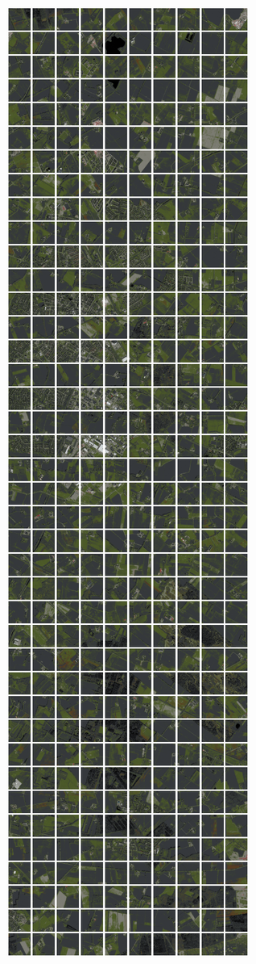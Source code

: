 <html>
<div>
<img src="https://github.com/HakkaTjakka/NL_TILE_MAP/blob/main/18/638/-1048/r.6380.-10480.png" height="44" width="44">
<img src="https://github.com/HakkaTjakka/NL_TILE_MAP/blob/main/18/638/-1048/r.6381.-10480.png" height="44" width="44">
<img src="https://github.com/HakkaTjakka/NL_TILE_MAP/blob/main/18/638/-1048/r.6382.-10480.png" height="44" width="44">
<img src="https://github.com/HakkaTjakka/NL_TILE_MAP/blob/main/18/638/-1048/r.6383.-10480.png" height="44" width="44">
<img src="https://github.com/HakkaTjakka/NL_TILE_MAP/blob/main/18/638/-1048/r.6384.-10480.png" height="44" width="44">
<img src="https://github.com/HakkaTjakka/NL_TILE_MAP/blob/main/18/638/-1048/r.6385.-10480.png" height="44" width="44">
<img src="https://github.com/HakkaTjakka/NL_TILE_MAP/blob/main/18/638/-1048/r.6386.-10480.png" height="44" width="44">
<img src="https://github.com/HakkaTjakka/NL_TILE_MAP/blob/main/18/638/-1048/r.6387.-10480.png" height="44" width="44">
<img src="https://github.com/HakkaTjakka/NL_TILE_MAP/blob/main/18/638/-1048/r.6388.-10480.png" height="44" width="44">
<img src="https://github.com/HakkaTjakka/NL_TILE_MAP/blob/main/18/638/-1048/r.6389.-10480.png" height="44" width="44">
<img src="https://github.com/HakkaTjakka/NL_TILE_MAP/blob/main/18/639/-1048/r.6390.-10480.png" height="44" width="44">
<img src="https://github.com/HakkaTjakka/NL_TILE_MAP/blob/main/18/639/-1048/r.6391.-10480.png" height="44" width="44">
<img src="https://github.com/HakkaTjakka/NL_TILE_MAP/blob/main/18/639/-1048/r.6392.-10480.png" height="44" width="44">
<img src="https://github.com/HakkaTjakka/NL_TILE_MAP/blob/main/18/639/-1048/r.6393.-10480.png" height="44" width="44">
<img src="https://github.com/HakkaTjakka/NL_TILE_MAP/blob/main/18/639/-1048/r.6394.-10480.png" height="44" width="44">
<img src="https://github.com/HakkaTjakka/NL_TILE_MAP/blob/main/18/639/-1048/r.6395.-10480.png" height="44" width="44">
<img src="https://github.com/HakkaTjakka/NL_TILE_MAP/blob/main/18/639/-1048/r.6396.-10480.png" height="44" width="44">
<img src="https://github.com/HakkaTjakka/NL_TILE_MAP/blob/main/18/639/-1048/r.6397.-10480.png" height="44" width="44">
<img src="https://github.com/HakkaTjakka/NL_TILE_MAP/blob/main/18/639/-1048/r.6398.-10480.png" height="44" width="44">
<img src="https://github.com/HakkaTjakka/NL_TILE_MAP/blob/main/18/639/-1048/r.6399.-10480.png" height="44" width="44">
<br>
<img src="https://github.com/HakkaTjakka/NL_TILE_MAP/blob/main/18/638/-1048/r.6380.-10479.png" height="44" width="44">
<img src="https://github.com/HakkaTjakka/NL_TILE_MAP/blob/main/18/638/-1048/r.6381.-10479.png" height="44" width="44">
<img src="https://github.com/HakkaTjakka/NL_TILE_MAP/blob/main/18/638/-1048/r.6382.-10479.png" height="44" width="44">
<img src="https://github.com/HakkaTjakka/NL_TILE_MAP/blob/main/18/638/-1048/r.6383.-10479.png" height="44" width="44">
<img src="https://github.com/HakkaTjakka/NL_TILE_MAP/blob/main/18/638/-1048/r.6384.-10479.png" height="44" width="44">
<img src="https://github.com/HakkaTjakka/NL_TILE_MAP/blob/main/18/638/-1048/r.6385.-10479.png" height="44" width="44">
<img src="https://github.com/HakkaTjakka/NL_TILE_MAP/blob/main/18/638/-1048/r.6386.-10479.png" height="44" width="44">
<img src="https://github.com/HakkaTjakka/NL_TILE_MAP/blob/main/18/638/-1048/r.6387.-10479.png" height="44" width="44">
<img src="https://github.com/HakkaTjakka/NL_TILE_MAP/blob/main/18/638/-1048/r.6388.-10479.png" height="44" width="44">
<img src="https://github.com/HakkaTjakka/NL_TILE_MAP/blob/main/18/638/-1048/r.6389.-10479.png" height="44" width="44">
<img src="https://github.com/HakkaTjakka/NL_TILE_MAP/blob/main/18/639/-1048/r.6390.-10479.png" height="44" width="44">
<img src="https://github.com/HakkaTjakka/NL_TILE_MAP/blob/main/18/639/-1048/r.6391.-10479.png" height="44" width="44">
<img src="https://github.com/HakkaTjakka/NL_TILE_MAP/blob/main/18/639/-1048/r.6392.-10479.png" height="44" width="44">
<img src="https://github.com/HakkaTjakka/NL_TILE_MAP/blob/main/18/639/-1048/r.6393.-10479.png" height="44" width="44">
<img src="https://github.com/HakkaTjakka/NL_TILE_MAP/blob/main/18/639/-1048/r.6394.-10479.png" height="44" width="44">
<img src="https://github.com/HakkaTjakka/NL_TILE_MAP/blob/main/18/639/-1048/r.6395.-10479.png" height="44" width="44">
<img src="https://github.com/HakkaTjakka/NL_TILE_MAP/blob/main/18/639/-1048/r.6396.-10479.png" height="44" width="44">
<img src="https://github.com/HakkaTjakka/NL_TILE_MAP/blob/main/18/639/-1048/r.6397.-10479.png" height="44" width="44">
<img src="https://github.com/HakkaTjakka/NL_TILE_MAP/blob/main/18/639/-1048/r.6398.-10479.png" height="44" width="44">
<img src="https://github.com/HakkaTjakka/NL_TILE_MAP/blob/main/18/639/-1048/r.6399.-10479.png" height="44" width="44">
<br>
<img src="https://github.com/HakkaTjakka/NL_TILE_MAP/blob/main/18/638/-1048/r.6380.-10478.png" height="44" width="44">
<img src="https://github.com/HakkaTjakka/NL_TILE_MAP/blob/main/18/638/-1048/r.6381.-10478.png" height="44" width="44">
<img src="https://github.com/HakkaTjakka/NL_TILE_MAP/blob/main/18/638/-1048/r.6382.-10478.png" height="44" width="44">
<img src="https://github.com/HakkaTjakka/NL_TILE_MAP/blob/main/18/638/-1048/r.6383.-10478.png" height="44" width="44">
<img src="https://github.com/HakkaTjakka/NL_TILE_MAP/blob/main/18/638/-1048/r.6384.-10478.png" height="44" width="44">
<img src="https://github.com/HakkaTjakka/NL_TILE_MAP/blob/main/18/638/-1048/r.6385.-10478.png" height="44" width="44">
<img src="https://github.com/HakkaTjakka/NL_TILE_MAP/blob/main/18/638/-1048/r.6386.-10478.png" height="44" width="44">
<img src="https://github.com/HakkaTjakka/NL_TILE_MAP/blob/main/18/638/-1048/r.6387.-10478.png" height="44" width="44">
<img src="https://github.com/HakkaTjakka/NL_TILE_MAP/blob/main/18/638/-1048/r.6388.-10478.png" height="44" width="44">
<img src="https://github.com/HakkaTjakka/NL_TILE_MAP/blob/main/18/638/-1048/r.6389.-10478.png" height="44" width="44">
<img src="https://github.com/HakkaTjakka/NL_TILE_MAP/blob/main/18/639/-1048/r.6390.-10478.png" height="44" width="44">
<img src="https://github.com/HakkaTjakka/NL_TILE_MAP/blob/main/18/639/-1048/r.6391.-10478.png" height="44" width="44">
<img src="https://github.com/HakkaTjakka/NL_TILE_MAP/blob/main/18/639/-1048/r.6392.-10478.png" height="44" width="44">
<img src="https://github.com/HakkaTjakka/NL_TILE_MAP/blob/main/18/639/-1048/r.6393.-10478.png" height="44" width="44">
<img src="https://github.com/HakkaTjakka/NL_TILE_MAP/blob/main/18/639/-1048/r.6394.-10478.png" height="44" width="44">
<img src="https://github.com/HakkaTjakka/NL_TILE_MAP/blob/main/18/639/-1048/r.6395.-10478.png" height="44" width="44">
<img src="https://github.com/HakkaTjakka/NL_TILE_MAP/blob/main/18/639/-1048/r.6396.-10478.png" height="44" width="44">
<img src="https://github.com/HakkaTjakka/NL_TILE_MAP/blob/main/18/639/-1048/r.6397.-10478.png" height="44" width="44">
<img src="https://github.com/HakkaTjakka/NL_TILE_MAP/blob/main/18/639/-1048/r.6398.-10478.png" height="44" width="44">
<img src="https://github.com/HakkaTjakka/NL_TILE_MAP/blob/main/18/639/-1048/r.6399.-10478.png" height="44" width="44">
<br>
<img src="https://github.com/HakkaTjakka/NL_TILE_MAP/blob/main/18/638/-1048/r.6380.-10477.png" height="44" width="44">
<img src="https://github.com/HakkaTjakka/NL_TILE_MAP/blob/main/18/638/-1048/r.6381.-10477.png" height="44" width="44">
<img src="https://github.com/HakkaTjakka/NL_TILE_MAP/blob/main/18/638/-1048/r.6382.-10477.png" height="44" width="44">
<img src="https://github.com/HakkaTjakka/NL_TILE_MAP/blob/main/18/638/-1048/r.6383.-10477.png" height="44" width="44">
<img src="https://github.com/HakkaTjakka/NL_TILE_MAP/blob/main/18/638/-1048/r.6384.-10477.png" height="44" width="44">
<img src="https://github.com/HakkaTjakka/NL_TILE_MAP/blob/main/18/638/-1048/r.6385.-10477.png" height="44" width="44">
<img src="https://github.com/HakkaTjakka/NL_TILE_MAP/blob/main/18/638/-1048/r.6386.-10477.png" height="44" width="44">
<img src="https://github.com/HakkaTjakka/NL_TILE_MAP/blob/main/18/638/-1048/r.6387.-10477.png" height="44" width="44">
<img src="https://github.com/HakkaTjakka/NL_TILE_MAP/blob/main/18/638/-1048/r.6388.-10477.png" height="44" width="44">
<img src="https://github.com/HakkaTjakka/NL_TILE_MAP/blob/main/18/638/-1048/r.6389.-10477.png" height="44" width="44">
<img src="https://github.com/HakkaTjakka/NL_TILE_MAP/blob/main/18/639/-1048/r.6390.-10477.png" height="44" width="44">
<img src="https://github.com/HakkaTjakka/NL_TILE_MAP/blob/main/18/639/-1048/r.6391.-10477.png" height="44" width="44">
<img src="https://github.com/HakkaTjakka/NL_TILE_MAP/blob/main/18/639/-1048/r.6392.-10477.png" height="44" width="44">
<img src="https://github.com/HakkaTjakka/NL_TILE_MAP/blob/main/18/639/-1048/r.6393.-10477.png" height="44" width="44">
<img src="https://github.com/HakkaTjakka/NL_TILE_MAP/blob/main/18/639/-1048/r.6394.-10477.png" height="44" width="44">
<img src="https://github.com/HakkaTjakka/NL_TILE_MAP/blob/main/18/639/-1048/r.6395.-10477.png" height="44" width="44">
<img src="https://github.com/HakkaTjakka/NL_TILE_MAP/blob/main/18/639/-1048/r.6396.-10477.png" height="44" width="44">
<img src="https://github.com/HakkaTjakka/NL_TILE_MAP/blob/main/18/639/-1048/r.6397.-10477.png" height="44" width="44">
<img src="https://github.com/HakkaTjakka/NL_TILE_MAP/blob/main/18/639/-1048/r.6398.-10477.png" height="44" width="44">
<img src="https://github.com/HakkaTjakka/NL_TILE_MAP/blob/main/18/639/-1048/r.6399.-10477.png" height="44" width="44">
<br>
<img src="https://github.com/HakkaTjakka/NL_TILE_MAP/blob/main/18/638/-1048/r.6380.-10476.png" height="44" width="44">
<img src="https://github.com/HakkaTjakka/NL_TILE_MAP/blob/main/18/638/-1048/r.6381.-10476.png" height="44" width="44">
<img src="https://github.com/HakkaTjakka/NL_TILE_MAP/blob/main/18/638/-1048/r.6382.-10476.png" height="44" width="44">
<img src="https://github.com/HakkaTjakka/NL_TILE_MAP/blob/main/18/638/-1048/r.6383.-10476.png" height="44" width="44">
<img src="https://github.com/HakkaTjakka/NL_TILE_MAP/blob/main/18/638/-1048/r.6384.-10476.png" height="44" width="44">
<img src="https://github.com/HakkaTjakka/NL_TILE_MAP/blob/main/18/638/-1048/r.6385.-10476.png" height="44" width="44">
<img src="https://github.com/HakkaTjakka/NL_TILE_MAP/blob/main/18/638/-1048/r.6386.-10476.png" height="44" width="44">
<img src="https://github.com/HakkaTjakka/NL_TILE_MAP/blob/main/18/638/-1048/r.6387.-10476.png" height="44" width="44">
<img src="https://github.com/HakkaTjakka/NL_TILE_MAP/blob/main/18/638/-1048/r.6388.-10476.png" height="44" width="44">
<img src="https://github.com/HakkaTjakka/NL_TILE_MAP/blob/main/18/638/-1048/r.6389.-10476.png" height="44" width="44">
<img src="https://github.com/HakkaTjakka/NL_TILE_MAP/blob/main/18/639/-1048/r.6390.-10476.png" height="44" width="44">
<img src="https://github.com/HakkaTjakka/NL_TILE_MAP/blob/main/18/639/-1048/r.6391.-10476.png" height="44" width="44">
<img src="https://github.com/HakkaTjakka/NL_TILE_MAP/blob/main/18/639/-1048/r.6392.-10476.png" height="44" width="44">
<img src="https://github.com/HakkaTjakka/NL_TILE_MAP/blob/main/18/639/-1048/r.6393.-10476.png" height="44" width="44">
<img src="https://github.com/HakkaTjakka/NL_TILE_MAP/blob/main/18/639/-1048/r.6394.-10476.png" height="44" width="44">
<img src="https://github.com/HakkaTjakka/NL_TILE_MAP/blob/main/18/639/-1048/r.6395.-10476.png" height="44" width="44">
<img src="https://github.com/HakkaTjakka/NL_TILE_MAP/blob/main/18/639/-1048/r.6396.-10476.png" height="44" width="44">
<img src="https://github.com/HakkaTjakka/NL_TILE_MAP/blob/main/18/639/-1048/r.6397.-10476.png" height="44" width="44">
<img src="https://github.com/HakkaTjakka/NL_TILE_MAP/blob/main/18/639/-1048/r.6398.-10476.png" height="44" width="44">
<img src="https://github.com/HakkaTjakka/NL_TILE_MAP/blob/main/18/639/-1048/r.6399.-10476.png" height="44" width="44">
<br>
<img src="https://github.com/HakkaTjakka/NL_TILE_MAP/blob/main/18/638/-1048/r.6380.-10475.png" height="44" width="44">
<img src="https://github.com/HakkaTjakka/NL_TILE_MAP/blob/main/18/638/-1048/r.6381.-10475.png" height="44" width="44">
<img src="https://github.com/HakkaTjakka/NL_TILE_MAP/blob/main/18/638/-1048/r.6382.-10475.png" height="44" width="44">
<img src="https://github.com/HakkaTjakka/NL_TILE_MAP/blob/main/18/638/-1048/r.6383.-10475.png" height="44" width="44">
<img src="https://github.com/HakkaTjakka/NL_TILE_MAP/blob/main/18/638/-1048/r.6384.-10475.png" height="44" width="44">
<img src="https://github.com/HakkaTjakka/NL_TILE_MAP/blob/main/18/638/-1048/r.6385.-10475.png" height="44" width="44">
<img src="https://github.com/HakkaTjakka/NL_TILE_MAP/blob/main/18/638/-1048/r.6386.-10475.png" height="44" width="44">
<img src="https://github.com/HakkaTjakka/NL_TILE_MAP/blob/main/18/638/-1048/r.6387.-10475.png" height="44" width="44">
<img src="https://github.com/HakkaTjakka/NL_TILE_MAP/blob/main/18/638/-1048/r.6388.-10475.png" height="44" width="44">
<img src="https://github.com/HakkaTjakka/NL_TILE_MAP/blob/main/18/638/-1048/r.6389.-10475.png" height="44" width="44">
<img src="https://github.com/HakkaTjakka/NL_TILE_MAP/blob/main/18/639/-1048/r.6390.-10475.png" height="44" width="44">
<img src="https://github.com/HakkaTjakka/NL_TILE_MAP/blob/main/18/639/-1048/r.6391.-10475.png" height="44" width="44">
<img src="https://github.com/HakkaTjakka/NL_TILE_MAP/blob/main/18/639/-1048/r.6392.-10475.png" height="44" width="44">
<img src="https://github.com/HakkaTjakka/NL_TILE_MAP/blob/main/18/639/-1048/r.6393.-10475.png" height="44" width="44">
<img src="https://github.com/HakkaTjakka/NL_TILE_MAP/blob/main/18/639/-1048/r.6394.-10475.png" height="44" width="44">
<img src="https://github.com/HakkaTjakka/NL_TILE_MAP/blob/main/18/639/-1048/r.6395.-10475.png" height="44" width="44">
<img src="https://github.com/HakkaTjakka/NL_TILE_MAP/blob/main/18/639/-1048/r.6396.-10475.png" height="44" width="44">
<img src="https://github.com/HakkaTjakka/NL_TILE_MAP/blob/main/18/639/-1048/r.6397.-10475.png" height="44" width="44">
<img src="https://github.com/HakkaTjakka/NL_TILE_MAP/blob/main/18/639/-1048/r.6398.-10475.png" height="44" width="44">
<img src="https://github.com/HakkaTjakka/NL_TILE_MAP/blob/main/18/639/-1048/r.6399.-10475.png" height="44" width="44">
<br>
<img src="https://github.com/HakkaTjakka/NL_TILE_MAP/blob/main/18/638/-1048/r.6380.-10474.png" height="44" width="44">
<img src="https://github.com/HakkaTjakka/NL_TILE_MAP/blob/main/18/638/-1048/r.6381.-10474.png" height="44" width="44">
<img src="https://github.com/HakkaTjakka/NL_TILE_MAP/blob/main/18/638/-1048/r.6382.-10474.png" height="44" width="44">
<img src="https://github.com/HakkaTjakka/NL_TILE_MAP/blob/main/18/638/-1048/r.6383.-10474.png" height="44" width="44">
<img src="https://github.com/HakkaTjakka/NL_TILE_MAP/blob/main/18/638/-1048/r.6384.-10474.png" height="44" width="44">
<img src="https://github.com/HakkaTjakka/NL_TILE_MAP/blob/main/18/638/-1048/r.6385.-10474.png" height="44" width="44">
<img src="https://github.com/HakkaTjakka/NL_TILE_MAP/blob/main/18/638/-1048/r.6386.-10474.png" height="44" width="44">
<img src="https://github.com/HakkaTjakka/NL_TILE_MAP/blob/main/18/638/-1048/r.6387.-10474.png" height="44" width="44">
<img src="https://github.com/HakkaTjakka/NL_TILE_MAP/blob/main/18/638/-1048/r.6388.-10474.png" height="44" width="44">
<img src="https://github.com/HakkaTjakka/NL_TILE_MAP/blob/main/18/638/-1048/r.6389.-10474.png" height="44" width="44">
<img src="https://github.com/HakkaTjakka/NL_TILE_MAP/blob/main/18/639/-1048/r.6390.-10474.png" height="44" width="44">
<img src="https://github.com/HakkaTjakka/NL_TILE_MAP/blob/main/18/639/-1048/r.6391.-10474.png" height="44" width="44">
<img src="https://github.com/HakkaTjakka/NL_TILE_MAP/blob/main/18/639/-1048/r.6392.-10474.png" height="44" width="44">
<img src="https://github.com/HakkaTjakka/NL_TILE_MAP/blob/main/18/639/-1048/r.6393.-10474.png" height="44" width="44">
<img src="https://github.com/HakkaTjakka/NL_TILE_MAP/blob/main/18/639/-1048/r.6394.-10474.png" height="44" width="44">
<img src="https://github.com/HakkaTjakka/NL_TILE_MAP/blob/main/18/639/-1048/r.6395.-10474.png" height="44" width="44">
<img src="https://github.com/HakkaTjakka/NL_TILE_MAP/blob/main/18/639/-1048/r.6396.-10474.png" height="44" width="44">
<img src="https://github.com/HakkaTjakka/NL_TILE_MAP/blob/main/18/639/-1048/r.6397.-10474.png" height="44" width="44">
<img src="https://github.com/HakkaTjakka/NL_TILE_MAP/blob/main/18/639/-1048/r.6398.-10474.png" height="44" width="44">
<img src="https://github.com/HakkaTjakka/NL_TILE_MAP/blob/main/18/639/-1048/r.6399.-10474.png" height="44" width="44">
<br>
<img src="https://github.com/HakkaTjakka/NL_TILE_MAP/blob/main/18/638/-1048/r.6380.-10473.png" height="44" width="44">
<img src="https://github.com/HakkaTjakka/NL_TILE_MAP/blob/main/18/638/-1048/r.6381.-10473.png" height="44" width="44">
<img src="https://github.com/HakkaTjakka/NL_TILE_MAP/blob/main/18/638/-1048/r.6382.-10473.png" height="44" width="44">
<img src="https://github.com/HakkaTjakka/NL_TILE_MAP/blob/main/18/638/-1048/r.6383.-10473.png" height="44" width="44">
<img src="https://github.com/HakkaTjakka/NL_TILE_MAP/blob/main/18/638/-1048/r.6384.-10473.png" height="44" width="44">
<img src="https://github.com/HakkaTjakka/NL_TILE_MAP/blob/main/18/638/-1048/r.6385.-10473.png" height="44" width="44">
<img src="https://github.com/HakkaTjakka/NL_TILE_MAP/blob/main/18/638/-1048/r.6386.-10473.png" height="44" width="44">
<img src="https://github.com/HakkaTjakka/NL_TILE_MAP/blob/main/18/638/-1048/r.6387.-10473.png" height="44" width="44">
<img src="https://github.com/HakkaTjakka/NL_TILE_MAP/blob/main/18/638/-1048/r.6388.-10473.png" height="44" width="44">
<img src="https://github.com/HakkaTjakka/NL_TILE_MAP/blob/main/18/638/-1048/r.6389.-10473.png" height="44" width="44">
<img src="https://github.com/HakkaTjakka/NL_TILE_MAP/blob/main/18/639/-1048/r.6390.-10473.png" height="44" width="44">
<img src="https://github.com/HakkaTjakka/NL_TILE_MAP/blob/main/18/639/-1048/r.6391.-10473.png" height="44" width="44">
<img src="https://github.com/HakkaTjakka/NL_TILE_MAP/blob/main/18/639/-1048/r.6392.-10473.png" height="44" width="44">
<img src="https://github.com/HakkaTjakka/NL_TILE_MAP/blob/main/18/639/-1048/r.6393.-10473.png" height="44" width="44">
<img src="https://github.com/HakkaTjakka/NL_TILE_MAP/blob/main/18/639/-1048/r.6394.-10473.png" height="44" width="44">
<img src="https://github.com/HakkaTjakka/NL_TILE_MAP/blob/main/18/639/-1048/r.6395.-10473.png" height="44" width="44">
<img src="https://github.com/HakkaTjakka/NL_TILE_MAP/blob/main/18/639/-1048/r.6396.-10473.png" height="44" width="44">
<img src="https://github.com/HakkaTjakka/NL_TILE_MAP/blob/main/18/639/-1048/r.6397.-10473.png" height="44" width="44">
<img src="https://github.com/HakkaTjakka/NL_TILE_MAP/blob/main/18/639/-1048/r.6398.-10473.png" height="44" width="44">
<img src="https://github.com/HakkaTjakka/NL_TILE_MAP/blob/main/18/639/-1048/r.6399.-10473.png" height="44" width="44">
<br>
<img src="https://github.com/HakkaTjakka/NL_TILE_MAP/blob/main/18/638/-1048/r.6380.-10472.png" height="44" width="44">
<img src="https://github.com/HakkaTjakka/NL_TILE_MAP/blob/main/18/638/-1048/r.6381.-10472.png" height="44" width="44">
<img src="https://github.com/HakkaTjakka/NL_TILE_MAP/blob/main/18/638/-1048/r.6382.-10472.png" height="44" width="44">
<img src="https://github.com/HakkaTjakka/NL_TILE_MAP/blob/main/18/638/-1048/r.6383.-10472.png" height="44" width="44">
<img src="https://github.com/HakkaTjakka/NL_TILE_MAP/blob/main/18/638/-1048/r.6384.-10472.png" height="44" width="44">
<img src="https://github.com/HakkaTjakka/NL_TILE_MAP/blob/main/18/638/-1048/r.6385.-10472.png" height="44" width="44">
<img src="https://github.com/HakkaTjakka/NL_TILE_MAP/blob/main/18/638/-1048/r.6386.-10472.png" height="44" width="44">
<img src="https://github.com/HakkaTjakka/NL_TILE_MAP/blob/main/18/638/-1048/r.6387.-10472.png" height="44" width="44">
<img src="https://github.com/HakkaTjakka/NL_TILE_MAP/blob/main/18/638/-1048/r.6388.-10472.png" height="44" width="44">
<img src="https://github.com/HakkaTjakka/NL_TILE_MAP/blob/main/18/638/-1048/r.6389.-10472.png" height="44" width="44">
<img src="https://github.com/HakkaTjakka/NL_TILE_MAP/blob/main/18/639/-1048/r.6390.-10472.png" height="44" width="44">
<img src="https://github.com/HakkaTjakka/NL_TILE_MAP/blob/main/18/639/-1048/r.6391.-10472.png" height="44" width="44">
<img src="https://github.com/HakkaTjakka/NL_TILE_MAP/blob/main/18/639/-1048/r.6392.-10472.png" height="44" width="44">
<img src="https://github.com/HakkaTjakka/NL_TILE_MAP/blob/main/18/639/-1048/r.6393.-10472.png" height="44" width="44">
<img src="https://github.com/HakkaTjakka/NL_TILE_MAP/blob/main/18/639/-1048/r.6394.-10472.png" height="44" width="44">
<img src="https://github.com/HakkaTjakka/NL_TILE_MAP/blob/main/18/639/-1048/r.6395.-10472.png" height="44" width="44">
<img src="https://github.com/HakkaTjakka/NL_TILE_MAP/blob/main/18/639/-1048/r.6396.-10472.png" height="44" width="44">
<img src="https://github.com/HakkaTjakka/NL_TILE_MAP/blob/main/18/639/-1048/r.6397.-10472.png" height="44" width="44">
<img src="https://github.com/HakkaTjakka/NL_TILE_MAP/blob/main/18/639/-1048/r.6398.-10472.png" height="44" width="44">
<img src="https://github.com/HakkaTjakka/NL_TILE_MAP/blob/main/18/639/-1048/r.6399.-10472.png" height="44" width="44">
<br>
<img src="https://github.com/HakkaTjakka/NL_TILE_MAP/blob/main/18/638/-1048/r.6380.-10471.png" height="44" width="44">
<img src="https://github.com/HakkaTjakka/NL_TILE_MAP/blob/main/18/638/-1048/r.6381.-10471.png" height="44" width="44">
<img src="https://github.com/HakkaTjakka/NL_TILE_MAP/blob/main/18/638/-1048/r.6382.-10471.png" height="44" width="44">
<img src="https://github.com/HakkaTjakka/NL_TILE_MAP/blob/main/18/638/-1048/r.6383.-10471.png" height="44" width="44">
<img src="https://github.com/HakkaTjakka/NL_TILE_MAP/blob/main/18/638/-1048/r.6384.-10471.png" height="44" width="44">
<img src="https://github.com/HakkaTjakka/NL_TILE_MAP/blob/main/18/638/-1048/r.6385.-10471.png" height="44" width="44">
<img src="https://github.com/HakkaTjakka/NL_TILE_MAP/blob/main/18/638/-1048/r.6386.-10471.png" height="44" width="44">
<img src="https://github.com/HakkaTjakka/NL_TILE_MAP/blob/main/18/638/-1048/r.6387.-10471.png" height="44" width="44">
<img src="https://github.com/HakkaTjakka/NL_TILE_MAP/blob/main/18/638/-1048/r.6388.-10471.png" height="44" width="44">
<img src="https://github.com/HakkaTjakka/NL_TILE_MAP/blob/main/18/638/-1048/r.6389.-10471.png" height="44" width="44">
<img src="https://github.com/HakkaTjakka/NL_TILE_MAP/blob/main/18/639/-1048/r.6390.-10471.png" height="44" width="44">
<img src="https://github.com/HakkaTjakka/NL_TILE_MAP/blob/main/18/639/-1048/r.6391.-10471.png" height="44" width="44">
<img src="https://github.com/HakkaTjakka/NL_TILE_MAP/blob/main/18/639/-1048/r.6392.-10471.png" height="44" width="44">
<img src="https://github.com/HakkaTjakka/NL_TILE_MAP/blob/main/18/639/-1048/r.6393.-10471.png" height="44" width="44">
<img src="https://github.com/HakkaTjakka/NL_TILE_MAP/blob/main/18/639/-1048/r.6394.-10471.png" height="44" width="44">
<img src="https://github.com/HakkaTjakka/NL_TILE_MAP/blob/main/18/639/-1048/r.6395.-10471.png" height="44" width="44">
<img src="https://github.com/HakkaTjakka/NL_TILE_MAP/blob/main/18/639/-1048/r.6396.-10471.png" height="44" width="44">
<img src="https://github.com/HakkaTjakka/NL_TILE_MAP/blob/main/18/639/-1048/r.6397.-10471.png" height="44" width="44">
<img src="https://github.com/HakkaTjakka/NL_TILE_MAP/blob/main/18/639/-1048/r.6398.-10471.png" height="44" width="44">
<img src="https://github.com/HakkaTjakka/NL_TILE_MAP/blob/main/18/639/-1048/r.6399.-10471.png" height="44" width="44">
<br>
<img src="https://github.com/HakkaTjakka/NL_TILE_MAP/blob/main/18/638/-1047/r.6380.-10470.png" height="44" width="44">
<img src="https://github.com/HakkaTjakka/NL_TILE_MAP/blob/main/18/638/-1047/r.6381.-10470.png" height="44" width="44">
<img src="https://github.com/HakkaTjakka/NL_TILE_MAP/blob/main/18/638/-1047/r.6382.-10470.png" height="44" width="44">
<img src="https://github.com/HakkaTjakka/NL_TILE_MAP/blob/main/18/638/-1047/r.6383.-10470.png" height="44" width="44">
<img src="https://github.com/HakkaTjakka/NL_TILE_MAP/blob/main/18/638/-1047/r.6384.-10470.png" height="44" width="44">
<img src="https://github.com/HakkaTjakka/NL_TILE_MAP/blob/main/18/638/-1047/r.6385.-10470.png" height="44" width="44">
<img src="https://github.com/HakkaTjakka/NL_TILE_MAP/blob/main/18/638/-1047/r.6386.-10470.png" height="44" width="44">
<img src="https://github.com/HakkaTjakka/NL_TILE_MAP/blob/main/18/638/-1047/r.6387.-10470.png" height="44" width="44">
<img src="https://github.com/HakkaTjakka/NL_TILE_MAP/blob/main/18/638/-1047/r.6388.-10470.png" height="44" width="44">
<img src="https://github.com/HakkaTjakka/NL_TILE_MAP/blob/main/18/638/-1047/r.6389.-10470.png" height="44" width="44">
<img src="https://github.com/HakkaTjakka/NL_TILE_MAP/blob/main/18/639/-1047/r.6390.-10470.png" height="44" width="44">
<img src="https://github.com/HakkaTjakka/NL_TILE_MAP/blob/main/18/639/-1047/r.6391.-10470.png" height="44" width="44">
<img src="https://github.com/HakkaTjakka/NL_TILE_MAP/blob/main/18/639/-1047/r.6392.-10470.png" height="44" width="44">
<img src="https://github.com/HakkaTjakka/NL_TILE_MAP/blob/main/18/639/-1047/r.6393.-10470.png" height="44" width="44">
<img src="https://github.com/HakkaTjakka/NL_TILE_MAP/blob/main/18/639/-1047/r.6394.-10470.png" height="44" width="44">
<img src="https://github.com/HakkaTjakka/NL_TILE_MAP/blob/main/18/639/-1047/r.6395.-10470.png" height="44" width="44">
<img src="https://github.com/HakkaTjakka/NL_TILE_MAP/blob/main/18/639/-1047/r.6396.-10470.png" height="44" width="44">
<img src="https://github.com/HakkaTjakka/NL_TILE_MAP/blob/main/18/639/-1047/r.6397.-10470.png" height="44" width="44">
<img src="https://github.com/HakkaTjakka/NL_TILE_MAP/blob/main/18/639/-1047/r.6398.-10470.png" height="44" width="44">
<img src="https://github.com/HakkaTjakka/NL_TILE_MAP/blob/main/18/639/-1047/r.6399.-10470.png" height="44" width="44">
<br>
<img src="https://github.com/HakkaTjakka/NL_TILE_MAP/blob/main/18/638/-1047/r.6380.-10469.png" height="44" width="44">
<img src="https://github.com/HakkaTjakka/NL_TILE_MAP/blob/main/18/638/-1047/r.6381.-10469.png" height="44" width="44">
<img src="https://github.com/HakkaTjakka/NL_TILE_MAP/blob/main/18/638/-1047/r.6382.-10469.png" height="44" width="44">
<img src="https://github.com/HakkaTjakka/NL_TILE_MAP/blob/main/18/638/-1047/r.6383.-10469.png" height="44" width="44">
<img src="https://github.com/HakkaTjakka/NL_TILE_MAP/blob/main/18/638/-1047/r.6384.-10469.png" height="44" width="44">
<img src="https://github.com/HakkaTjakka/NL_TILE_MAP/blob/main/18/638/-1047/r.6385.-10469.png" height="44" width="44">
<img src="https://github.com/HakkaTjakka/NL_TILE_MAP/blob/main/18/638/-1047/r.6386.-10469.png" height="44" width="44">
<img src="https://github.com/HakkaTjakka/NL_TILE_MAP/blob/main/18/638/-1047/r.6387.-10469.png" height="44" width="44">
<img src="https://github.com/HakkaTjakka/NL_TILE_MAP/blob/main/18/638/-1047/r.6388.-10469.png" height="44" width="44">
<img src="https://github.com/HakkaTjakka/NL_TILE_MAP/blob/main/18/638/-1047/r.6389.-10469.png" height="44" width="44">
<img src="https://github.com/HakkaTjakka/NL_TILE_MAP/blob/main/18/639/-1047/r.6390.-10469.png" height="44" width="44">
<img src="https://github.com/HakkaTjakka/NL_TILE_MAP/blob/main/18/639/-1047/r.6391.-10469.png" height="44" width="44">
<img src="https://github.com/HakkaTjakka/NL_TILE_MAP/blob/main/18/639/-1047/r.6392.-10469.png" height="44" width="44">
<img src="https://github.com/HakkaTjakka/NL_TILE_MAP/blob/main/18/639/-1047/r.6393.-10469.png" height="44" width="44">
<img src="https://github.com/HakkaTjakka/NL_TILE_MAP/blob/main/18/639/-1047/r.6394.-10469.png" height="44" width="44">
<img src="https://github.com/HakkaTjakka/NL_TILE_MAP/blob/main/18/639/-1047/r.6395.-10469.png" height="44" width="44">
<img src="https://github.com/HakkaTjakka/NL_TILE_MAP/blob/main/18/639/-1047/r.6396.-10469.png" height="44" width="44">
<img src="https://github.com/HakkaTjakka/NL_TILE_MAP/blob/main/18/639/-1047/r.6397.-10469.png" height="44" width="44">
<img src="https://github.com/HakkaTjakka/NL_TILE_MAP/blob/main/18/639/-1047/r.6398.-10469.png" height="44" width="44">
<img src="https://github.com/HakkaTjakka/NL_TILE_MAP/blob/main/18/639/-1047/r.6399.-10469.png" height="44" width="44">
<br>
<img src="https://github.com/HakkaTjakka/NL_TILE_MAP/blob/main/18/638/-1047/r.6380.-10468.png" height="44" width="44">
<img src="https://github.com/HakkaTjakka/NL_TILE_MAP/blob/main/18/638/-1047/r.6381.-10468.png" height="44" width="44">
<img src="https://github.com/HakkaTjakka/NL_TILE_MAP/blob/main/18/638/-1047/r.6382.-10468.png" height="44" width="44">
<img src="https://github.com/HakkaTjakka/NL_TILE_MAP/blob/main/18/638/-1047/r.6383.-10468.png" height="44" width="44">
<img src="https://github.com/HakkaTjakka/NL_TILE_MAP/blob/main/18/638/-1047/r.6384.-10468.png" height="44" width="44">
<img src="https://github.com/HakkaTjakka/NL_TILE_MAP/blob/main/18/638/-1047/r.6385.-10468.png" height="44" width="44">
<img src="https://github.com/HakkaTjakka/NL_TILE_MAP/blob/main/18/638/-1047/r.6386.-10468.png" height="44" width="44">
<img src="https://github.com/HakkaTjakka/NL_TILE_MAP/blob/main/18/638/-1047/r.6387.-10468.png" height="44" width="44">
<img src="https://github.com/HakkaTjakka/NL_TILE_MAP/blob/main/18/638/-1047/r.6388.-10468.png" height="44" width="44">
<img src="https://github.com/HakkaTjakka/NL_TILE_MAP/blob/main/18/638/-1047/r.6389.-10468.png" height="44" width="44">
<img src="https://github.com/HakkaTjakka/NL_TILE_MAP/blob/main/18/639/-1047/r.6390.-10468.png" height="44" width="44">
<img src="https://github.com/HakkaTjakka/NL_TILE_MAP/blob/main/18/639/-1047/r.6391.-10468.png" height="44" width="44">
<img src="https://github.com/HakkaTjakka/NL_TILE_MAP/blob/main/18/639/-1047/r.6392.-10468.png" height="44" width="44">
<img src="https://github.com/HakkaTjakka/NL_TILE_MAP/blob/main/18/639/-1047/r.6393.-10468.png" height="44" width="44">
<img src="https://github.com/HakkaTjakka/NL_TILE_MAP/blob/main/18/639/-1047/r.6394.-10468.png" height="44" width="44">
<img src="https://github.com/HakkaTjakka/NL_TILE_MAP/blob/main/18/639/-1047/r.6395.-10468.png" height="44" width="44">
<img src="https://github.com/HakkaTjakka/NL_TILE_MAP/blob/main/18/639/-1047/r.6396.-10468.png" height="44" width="44">
<img src="https://github.com/HakkaTjakka/NL_TILE_MAP/blob/main/18/639/-1047/r.6397.-10468.png" height="44" width="44">
<img src="https://github.com/HakkaTjakka/NL_TILE_MAP/blob/main/18/639/-1047/r.6398.-10468.png" height="44" width="44">
<img src="https://github.com/HakkaTjakka/NL_TILE_MAP/blob/main/18/639/-1047/r.6399.-10468.png" height="44" width="44">
<br>
<img src="https://github.com/HakkaTjakka/NL_TILE_MAP/blob/main/18/638/-1047/r.6380.-10467.png" height="44" width="44">
<img src="https://github.com/HakkaTjakka/NL_TILE_MAP/blob/main/18/638/-1047/r.6381.-10467.png" height="44" width="44">
<img src="https://github.com/HakkaTjakka/NL_TILE_MAP/blob/main/18/638/-1047/r.6382.-10467.png" height="44" width="44">
<img src="https://github.com/HakkaTjakka/NL_TILE_MAP/blob/main/18/638/-1047/r.6383.-10467.png" height="44" width="44">
<img src="https://github.com/HakkaTjakka/NL_TILE_MAP/blob/main/18/638/-1047/r.6384.-10467.png" height="44" width="44">
<img src="https://github.com/HakkaTjakka/NL_TILE_MAP/blob/main/18/638/-1047/r.6385.-10467.png" height="44" width="44">
<img src="https://github.com/HakkaTjakka/NL_TILE_MAP/blob/main/18/638/-1047/r.6386.-10467.png" height="44" width="44">
<img src="https://github.com/HakkaTjakka/NL_TILE_MAP/blob/main/18/638/-1047/r.6387.-10467.png" height="44" width="44">
<img src="https://github.com/HakkaTjakka/NL_TILE_MAP/blob/main/18/638/-1047/r.6388.-10467.png" height="44" width="44">
<img src="https://github.com/HakkaTjakka/NL_TILE_MAP/blob/main/18/638/-1047/r.6389.-10467.png" height="44" width="44">
<img src="https://github.com/HakkaTjakka/NL_TILE_MAP/blob/main/18/639/-1047/r.6390.-10467.png" height="44" width="44">
<img src="https://github.com/HakkaTjakka/NL_TILE_MAP/blob/main/18/639/-1047/r.6391.-10467.png" height="44" width="44">
<img src="https://github.com/HakkaTjakka/NL_TILE_MAP/blob/main/18/639/-1047/r.6392.-10467.png" height="44" width="44">
<img src="https://github.com/HakkaTjakka/NL_TILE_MAP/blob/main/18/639/-1047/r.6393.-10467.png" height="44" width="44">
<img src="https://github.com/HakkaTjakka/NL_TILE_MAP/blob/main/18/639/-1047/r.6394.-10467.png" height="44" width="44">
<img src="https://github.com/HakkaTjakka/NL_TILE_MAP/blob/main/18/639/-1047/r.6395.-10467.png" height="44" width="44">
<img src="https://github.com/HakkaTjakka/NL_TILE_MAP/blob/main/18/639/-1047/r.6396.-10467.png" height="44" width="44">
<img src="https://github.com/HakkaTjakka/NL_TILE_MAP/blob/main/18/639/-1047/r.6397.-10467.png" height="44" width="44">
<img src="https://github.com/HakkaTjakka/NL_TILE_MAP/blob/main/18/639/-1047/r.6398.-10467.png" height="44" width="44">
<img src="https://github.com/HakkaTjakka/NL_TILE_MAP/blob/main/18/639/-1047/r.6399.-10467.png" height="44" width="44">
<br>
<img src="https://github.com/HakkaTjakka/NL_TILE_MAP/blob/main/18/638/-1047/r.6380.-10466.png" height="44" width="44">
<img src="https://github.com/HakkaTjakka/NL_TILE_MAP/blob/main/18/638/-1047/r.6381.-10466.png" height="44" width="44">
<img src="https://github.com/HakkaTjakka/NL_TILE_MAP/blob/main/18/638/-1047/r.6382.-10466.png" height="44" width="44">
<img src="https://github.com/HakkaTjakka/NL_TILE_MAP/blob/main/18/638/-1047/r.6383.-10466.png" height="44" width="44">
<img src="https://github.com/HakkaTjakka/NL_TILE_MAP/blob/main/18/638/-1047/r.6384.-10466.png" height="44" width="44">
<img src="https://github.com/HakkaTjakka/NL_TILE_MAP/blob/main/18/638/-1047/r.6385.-10466.png" height="44" width="44">
<img src="https://github.com/HakkaTjakka/NL_TILE_MAP/blob/main/18/638/-1047/r.6386.-10466.png" height="44" width="44">
<img src="https://github.com/HakkaTjakka/NL_TILE_MAP/blob/main/18/638/-1047/r.6387.-10466.png" height="44" width="44">
<img src="https://github.com/HakkaTjakka/NL_TILE_MAP/blob/main/18/638/-1047/r.6388.-10466.png" height="44" width="44">
<img src="https://github.com/HakkaTjakka/NL_TILE_MAP/blob/main/18/638/-1047/r.6389.-10466.png" height="44" width="44">
<img src="https://github.com/HakkaTjakka/NL_TILE_MAP/blob/main/18/639/-1047/r.6390.-10466.png" height="44" width="44">
<img src="https://github.com/HakkaTjakka/NL_TILE_MAP/blob/main/18/639/-1047/r.6391.-10466.png" height="44" width="44">
<img src="https://github.com/HakkaTjakka/NL_TILE_MAP/blob/main/18/639/-1047/r.6392.-10466.png" height="44" width="44">
<img src="https://github.com/HakkaTjakka/NL_TILE_MAP/blob/main/18/639/-1047/r.6393.-10466.png" height="44" width="44">
<img src="https://github.com/HakkaTjakka/NL_TILE_MAP/blob/main/18/639/-1047/r.6394.-10466.png" height="44" width="44">
<img src="https://github.com/HakkaTjakka/NL_TILE_MAP/blob/main/18/639/-1047/r.6395.-10466.png" height="44" width="44">
<img src="https://github.com/HakkaTjakka/NL_TILE_MAP/blob/main/18/639/-1047/r.6396.-10466.png" height="44" width="44">
<img src="https://github.com/HakkaTjakka/NL_TILE_MAP/blob/main/18/639/-1047/r.6397.-10466.png" height="44" width="44">
<img src="https://github.com/HakkaTjakka/NL_TILE_MAP/blob/main/18/639/-1047/r.6398.-10466.png" height="44" width="44">
<img src="https://github.com/HakkaTjakka/NL_TILE_MAP/blob/main/18/639/-1047/r.6399.-10466.png" height="44" width="44">
<br>
<img src="https://github.com/HakkaTjakka/NL_TILE_MAP/blob/main/18/638/-1047/r.6380.-10465.png" height="44" width="44">
<img src="https://github.com/HakkaTjakka/NL_TILE_MAP/blob/main/18/638/-1047/r.6381.-10465.png" height="44" width="44">
<img src="https://github.com/HakkaTjakka/NL_TILE_MAP/blob/main/18/638/-1047/r.6382.-10465.png" height="44" width="44">
<img src="https://github.com/HakkaTjakka/NL_TILE_MAP/blob/main/18/638/-1047/r.6383.-10465.png" height="44" width="44">
<img src="https://github.com/HakkaTjakka/NL_TILE_MAP/blob/main/18/638/-1047/r.6384.-10465.png" height="44" width="44">
<img src="https://github.com/HakkaTjakka/NL_TILE_MAP/blob/main/18/638/-1047/r.6385.-10465.png" height="44" width="44">
<img src="https://github.com/HakkaTjakka/NL_TILE_MAP/blob/main/18/638/-1047/r.6386.-10465.png" height="44" width="44">
<img src="https://github.com/HakkaTjakka/NL_TILE_MAP/blob/main/18/638/-1047/r.6387.-10465.png" height="44" width="44">
<img src="https://github.com/HakkaTjakka/NL_TILE_MAP/blob/main/18/638/-1047/r.6388.-10465.png" height="44" width="44">
<img src="https://github.com/HakkaTjakka/NL_TILE_MAP/blob/main/18/638/-1047/r.6389.-10465.png" height="44" width="44">
<img src="https://github.com/HakkaTjakka/NL_TILE_MAP/blob/main/18/639/-1047/r.6390.-10465.png" height="44" width="44">
<img src="https://github.com/HakkaTjakka/NL_TILE_MAP/blob/main/18/639/-1047/r.6391.-10465.png" height="44" width="44">
<img src="https://github.com/HakkaTjakka/NL_TILE_MAP/blob/main/18/639/-1047/r.6392.-10465.png" height="44" width="44">
<img src="https://github.com/HakkaTjakka/NL_TILE_MAP/blob/main/18/639/-1047/r.6393.-10465.png" height="44" width="44">
<img src="https://github.com/HakkaTjakka/NL_TILE_MAP/blob/main/18/639/-1047/r.6394.-10465.png" height="44" width="44">
<img src="https://github.com/HakkaTjakka/NL_TILE_MAP/blob/main/18/639/-1047/r.6395.-10465.png" height="44" width="44">
<img src="https://github.com/HakkaTjakka/NL_TILE_MAP/blob/main/18/639/-1047/r.6396.-10465.png" height="44" width="44">
<img src="https://github.com/HakkaTjakka/NL_TILE_MAP/blob/main/18/639/-1047/r.6397.-10465.png" height="44" width="44">
<img src="https://github.com/HakkaTjakka/NL_TILE_MAP/blob/main/18/639/-1047/r.6398.-10465.png" height="44" width="44">
<img src="https://github.com/HakkaTjakka/NL_TILE_MAP/blob/main/18/639/-1047/r.6399.-10465.png" height="44" width="44">
<br>
<img src="https://github.com/HakkaTjakka/NL_TILE_MAP/blob/main/18/638/-1047/r.6380.-10464.png" height="44" width="44">
<img src="https://github.com/HakkaTjakka/NL_TILE_MAP/blob/main/18/638/-1047/r.6381.-10464.png" height="44" width="44">
<img src="https://github.com/HakkaTjakka/NL_TILE_MAP/blob/main/18/638/-1047/r.6382.-10464.png" height="44" width="44">
<img src="https://github.com/HakkaTjakka/NL_TILE_MAP/blob/main/18/638/-1047/r.6383.-10464.png" height="44" width="44">
<img src="https://github.com/HakkaTjakka/NL_TILE_MAP/blob/main/18/638/-1047/r.6384.-10464.png" height="44" width="44">
<img src="https://github.com/HakkaTjakka/NL_TILE_MAP/blob/main/18/638/-1047/r.6385.-10464.png" height="44" width="44">
<img src="https://github.com/HakkaTjakka/NL_TILE_MAP/blob/main/18/638/-1047/r.6386.-10464.png" height="44" width="44">
<img src="https://github.com/HakkaTjakka/NL_TILE_MAP/blob/main/18/638/-1047/r.6387.-10464.png" height="44" width="44">
<img src="https://github.com/HakkaTjakka/NL_TILE_MAP/blob/main/18/638/-1047/r.6388.-10464.png" height="44" width="44">
<img src="https://github.com/HakkaTjakka/NL_TILE_MAP/blob/main/18/638/-1047/r.6389.-10464.png" height="44" width="44">
<img src="https://github.com/HakkaTjakka/NL_TILE_MAP/blob/main/18/639/-1047/r.6390.-10464.png" height="44" width="44">
<img src="https://github.com/HakkaTjakka/NL_TILE_MAP/blob/main/18/639/-1047/r.6391.-10464.png" height="44" width="44">
<img src="https://github.com/HakkaTjakka/NL_TILE_MAP/blob/main/18/639/-1047/r.6392.-10464.png" height="44" width="44">
<img src="https://github.com/HakkaTjakka/NL_TILE_MAP/blob/main/18/639/-1047/r.6393.-10464.png" height="44" width="44">
<img src="https://github.com/HakkaTjakka/NL_TILE_MAP/blob/main/18/639/-1047/r.6394.-10464.png" height="44" width="44">
<img src="https://github.com/HakkaTjakka/NL_TILE_MAP/blob/main/18/639/-1047/r.6395.-10464.png" height="44" width="44">
<img src="https://github.com/HakkaTjakka/NL_TILE_MAP/blob/main/18/639/-1047/r.6396.-10464.png" height="44" width="44">
<img src="https://github.com/HakkaTjakka/NL_TILE_MAP/blob/main/18/639/-1047/r.6397.-10464.png" height="44" width="44">
<img src="https://github.com/HakkaTjakka/NL_TILE_MAP/blob/main/18/639/-1047/r.6398.-10464.png" height="44" width="44">
<img src="https://github.com/HakkaTjakka/NL_TILE_MAP/blob/main/18/639/-1047/r.6399.-10464.png" height="44" width="44">
<br>
<img src="https://github.com/HakkaTjakka/NL_TILE_MAP/blob/main/18/638/-1047/r.6380.-10463.png" height="44" width="44">
<img src="https://github.com/HakkaTjakka/NL_TILE_MAP/blob/main/18/638/-1047/r.6381.-10463.png" height="44" width="44">
<img src="https://github.com/HakkaTjakka/NL_TILE_MAP/blob/main/18/638/-1047/r.6382.-10463.png" height="44" width="44">
<img src="https://github.com/HakkaTjakka/NL_TILE_MAP/blob/main/18/638/-1047/r.6383.-10463.png" height="44" width="44">
<img src="https://github.com/HakkaTjakka/NL_TILE_MAP/blob/main/18/638/-1047/r.6384.-10463.png" height="44" width="44">
<img src="https://github.com/HakkaTjakka/NL_TILE_MAP/blob/main/18/638/-1047/r.6385.-10463.png" height="44" width="44">
<img src="https://github.com/HakkaTjakka/NL_TILE_MAP/blob/main/18/638/-1047/r.6386.-10463.png" height="44" width="44">
<img src="https://github.com/HakkaTjakka/NL_TILE_MAP/blob/main/18/638/-1047/r.6387.-10463.png" height="44" width="44">
<img src="https://github.com/HakkaTjakka/NL_TILE_MAP/blob/main/18/638/-1047/r.6388.-10463.png" height="44" width="44">
<img src="https://github.com/HakkaTjakka/NL_TILE_MAP/blob/main/18/638/-1047/r.6389.-10463.png" height="44" width="44">
<img src="https://github.com/HakkaTjakka/NL_TILE_MAP/blob/main/18/639/-1047/r.6390.-10463.png" height="44" width="44">
<img src="https://github.com/HakkaTjakka/NL_TILE_MAP/blob/main/18/639/-1047/r.6391.-10463.png" height="44" width="44">
<img src="https://github.com/HakkaTjakka/NL_TILE_MAP/blob/main/18/639/-1047/r.6392.-10463.png" height="44" width="44">
<img src="https://github.com/HakkaTjakka/NL_TILE_MAP/blob/main/18/639/-1047/r.6393.-10463.png" height="44" width="44">
<img src="https://github.com/HakkaTjakka/NL_TILE_MAP/blob/main/18/639/-1047/r.6394.-10463.png" height="44" width="44">
<img src="https://github.com/HakkaTjakka/NL_TILE_MAP/blob/main/18/639/-1047/r.6395.-10463.png" height="44" width="44">
<img src="https://github.com/HakkaTjakka/NL_TILE_MAP/blob/main/18/639/-1047/r.6396.-10463.png" height="44" width="44">
<img src="https://github.com/HakkaTjakka/NL_TILE_MAP/blob/main/18/639/-1047/r.6397.-10463.png" height="44" width="44">
<img src="https://github.com/HakkaTjakka/NL_TILE_MAP/blob/main/18/639/-1047/r.6398.-10463.png" height="44" width="44">
<img src="https://github.com/HakkaTjakka/NL_TILE_MAP/blob/main/18/639/-1047/r.6399.-10463.png" height="44" width="44">
<br>
<img src="https://github.com/HakkaTjakka/NL_TILE_MAP/blob/main/18/638/-1047/r.6380.-10462.png" height="44" width="44">
<img src="https://github.com/HakkaTjakka/NL_TILE_MAP/blob/main/18/638/-1047/r.6381.-10462.png" height="44" width="44">
<img src="https://github.com/HakkaTjakka/NL_TILE_MAP/blob/main/18/638/-1047/r.6382.-10462.png" height="44" width="44">
<img src="https://github.com/HakkaTjakka/NL_TILE_MAP/blob/main/18/638/-1047/r.6383.-10462.png" height="44" width="44">
<img src="https://github.com/HakkaTjakka/NL_TILE_MAP/blob/main/18/638/-1047/r.6384.-10462.png" height="44" width="44">
<img src="https://github.com/HakkaTjakka/NL_TILE_MAP/blob/main/18/638/-1047/r.6385.-10462.png" height="44" width="44">
<img src="https://github.com/HakkaTjakka/NL_TILE_MAP/blob/main/18/638/-1047/r.6386.-10462.png" height="44" width="44">
<img src="https://github.com/HakkaTjakka/NL_TILE_MAP/blob/main/18/638/-1047/r.6387.-10462.png" height="44" width="44">
<img src="https://github.com/HakkaTjakka/NL_TILE_MAP/blob/main/18/638/-1047/r.6388.-10462.png" height="44" width="44">
<img src="https://github.com/HakkaTjakka/NL_TILE_MAP/blob/main/18/638/-1047/r.6389.-10462.png" height="44" width="44">
<img src="https://github.com/HakkaTjakka/NL_TILE_MAP/blob/main/18/639/-1047/r.6390.-10462.png" height="44" width="44">
<img src="https://github.com/HakkaTjakka/NL_TILE_MAP/blob/main/18/639/-1047/r.6391.-10462.png" height="44" width="44">
<img src="https://github.com/HakkaTjakka/NL_TILE_MAP/blob/main/18/639/-1047/r.6392.-10462.png" height="44" width="44">
<img src="https://github.com/HakkaTjakka/NL_TILE_MAP/blob/main/18/639/-1047/r.6393.-10462.png" height="44" width="44">
<img src="https://github.com/HakkaTjakka/NL_TILE_MAP/blob/main/18/639/-1047/r.6394.-10462.png" height="44" width="44">
<img src="https://github.com/HakkaTjakka/NL_TILE_MAP/blob/main/18/639/-1047/r.6395.-10462.png" height="44" width="44">
<img src="https://github.com/HakkaTjakka/NL_TILE_MAP/blob/main/18/639/-1047/r.6396.-10462.png" height="44" width="44">
<img src="https://github.com/HakkaTjakka/NL_TILE_MAP/blob/main/18/639/-1047/r.6397.-10462.png" height="44" width="44">
<img src="https://github.com/HakkaTjakka/NL_TILE_MAP/blob/main/18/639/-1047/r.6398.-10462.png" height="44" width="44">
<img src="https://github.com/HakkaTjakka/NL_TILE_MAP/blob/main/18/639/-1047/r.6399.-10462.png" height="44" width="44">
<br>
<img src="https://github.com/HakkaTjakka/NL_TILE_MAP/blob/main/18/638/-1047/r.6380.-10461.png" height="44" width="44">
<img src="https://github.com/HakkaTjakka/NL_TILE_MAP/blob/main/18/638/-1047/r.6381.-10461.png" height="44" width="44">
<img src="https://github.com/HakkaTjakka/NL_TILE_MAP/blob/main/18/638/-1047/r.6382.-10461.png" height="44" width="44">
<img src="https://github.com/HakkaTjakka/NL_TILE_MAP/blob/main/18/638/-1047/r.6383.-10461.png" height="44" width="44">
<img src="https://github.com/HakkaTjakka/NL_TILE_MAP/blob/main/18/638/-1047/r.6384.-10461.png" height="44" width="44">
<img src="https://github.com/HakkaTjakka/NL_TILE_MAP/blob/main/18/638/-1047/r.6385.-10461.png" height="44" width="44">
<img src="https://github.com/HakkaTjakka/NL_TILE_MAP/blob/main/18/638/-1047/r.6386.-10461.png" height="44" width="44">
<img src="https://github.com/HakkaTjakka/NL_TILE_MAP/blob/main/18/638/-1047/r.6387.-10461.png" height="44" width="44">
<img src="https://github.com/HakkaTjakka/NL_TILE_MAP/blob/main/18/638/-1047/r.6388.-10461.png" height="44" width="44">
<img src="https://github.com/HakkaTjakka/NL_TILE_MAP/blob/main/18/638/-1047/r.6389.-10461.png" height="44" width="44">
<img src="https://github.com/HakkaTjakka/NL_TILE_MAP/blob/main/18/639/-1047/r.6390.-10461.png" height="44" width="44">
<img src="https://github.com/HakkaTjakka/NL_TILE_MAP/blob/main/18/639/-1047/r.6391.-10461.png" height="44" width="44">
<img src="https://github.com/HakkaTjakka/NL_TILE_MAP/blob/main/18/639/-1047/r.6392.-10461.png" height="44" width="44">
<img src="https://github.com/HakkaTjakka/NL_TILE_MAP/blob/main/18/639/-1047/r.6393.-10461.png" height="44" width="44">
<img src="https://github.com/HakkaTjakka/NL_TILE_MAP/blob/main/18/639/-1047/r.6394.-10461.png" height="44" width="44">
<img src="https://github.com/HakkaTjakka/NL_TILE_MAP/blob/main/18/639/-1047/r.6395.-10461.png" height="44" width="44">
<img src="https://github.com/HakkaTjakka/NL_TILE_MAP/blob/main/18/639/-1047/r.6396.-10461.png" height="44" width="44">
<img src="https://github.com/HakkaTjakka/NL_TILE_MAP/blob/main/18/639/-1047/r.6397.-10461.png" height="44" width="44">
<img src="https://github.com/HakkaTjakka/NL_TILE_MAP/blob/main/18/639/-1047/r.6398.-10461.png" height="44" width="44">
<img src="https://github.com/HakkaTjakka/NL_TILE_MAP/blob/main/18/639/-1047/r.6399.-10461.png" height="44" width="44">
<br>
</div>
</html>
